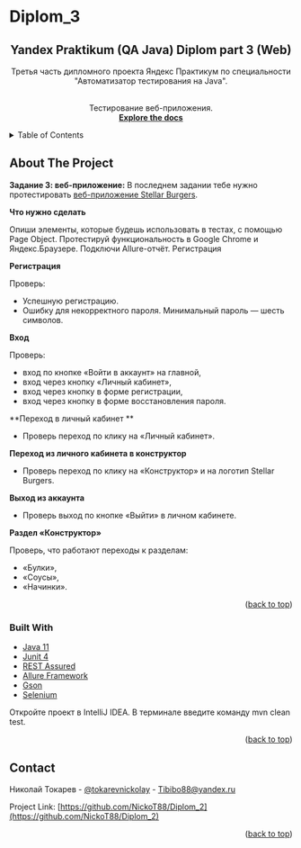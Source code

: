 # Diplom_3

<!-- PROJECT SHIELDS -->
<!--
*** I'm using markdown "reference style" links for readability.
*** Reference links are enclosed in brackets [ ] instead of parentheses ( ).
*** See the bottom of this document for the declaration of the reference variables
*** for contributors-url, forks-url, etc. This is an optional, concise syntax you may use.
*** https://www.markdownguide.org/basic-syntax/#reference-style-links
-->
<div align="center">
<h2 align="center">Yandex Praktikum (QA Java) Diplom part 3 (Web)</h2>
  <p align="center">
    Третья часть дипломного проекта Яндекс Практикум по специальности "Автоматизатор тестирования на Java".

 <br /> Тестирование веб-приложения. 
    <br />
    <a href="https://github.com/NickoT88/Diplom_3"><strong>Explore the docs</strong></a>
    <br />
  </p>
</div>

<!-- TABLE OF CONTENTS -->
<details>
  <summary>Table of Contents</summary>
  <ol>
    <li>
      <a href="#about-the-project">About The Project</a>
      <ul>
        <li><a href="#built-with">Built With</a></li>
      </ul>
    </li>
    <li><a href="#contact">Contact</a></li>
  </ol>
</details>

<!-- ABOUT THE PROJECT -->

## About The Project

**Задание 3: веб-приложение:** В последнем задании тебе нужно
протестировать <a href="https://stellarburgers.nomoreparties.site">
веб-приложение Stellar Burgers</a>.

**Что нужно сделать**

Опиши элементы, которые будешь использовать в тестах, с помощью Page Object.
Протестируй функциональность в Google Chrome и Яндекс.Браузере. Подключи Allure-отчёт.
Регистрация

**Регистрация**

Проверь:

- Успешную регистрацию.
- Ошибку для некорректного пароля. Минимальный пароль — шесть символов.

**Вход**

Проверь:

- вход по кнопке «Войти в аккаунт» на главной,
- вход через кнопку «Личный кабинет»,
- вход через кнопку в форме регистрации,
- вход через кнопку в форме восстановления пароля.

**Переход в личный кабинет **

- Проверь переход по клику на «Личный кабинет».

**Переход из личного кабинета в конструктор**

- Проверь переход по клику на «Конструктор» и на логотип Stellar Burgers.

**Выход из аккаунта**

- Проверь выход по кнопке «Выйти» в личном кабинете.

**Раздел «Конструктор»**

Проверь, что работают переходы к разделам:

- «Булки»,
- «Соусы»,
- «Начинки».

<p align="right">(<a href="#readme-top">back to top</a>)</p>

### Built With

* <a href="https://www.java.com/ru/">Java 11</a>
* <a href="https://junit.org/junit4/">Junit 4</a>
* <a href="https://rest-assured.io/">REST Assured</a>
* <a href="https://github.com/allure-framework/">Allure Framework</a>
* <a href="https://mvnrepository.com/artifact/com.google.code.gson/gson">Gson</a>
* <a href="https://www.selenium.dev">Selenium</a>

Откройте проект в IntelliJ IDEA.
В терминале введите команду mvn clean test.

<p align="right">(<a href="#readme-top">back to top</a>)</p>
<!-- CONTACT -->

## Contact

Николай Токарев - [@tokarevnickolay](https://t.me/tokarevnickolay) - Tibibo88@yandex.ru

Project Link: [https://github.com/NickoT88/Diplom_2](https://github.com/NickoT88/Diplom_2)

<p align="right">(<a href="#readme-top">back to top</a>)</p>

